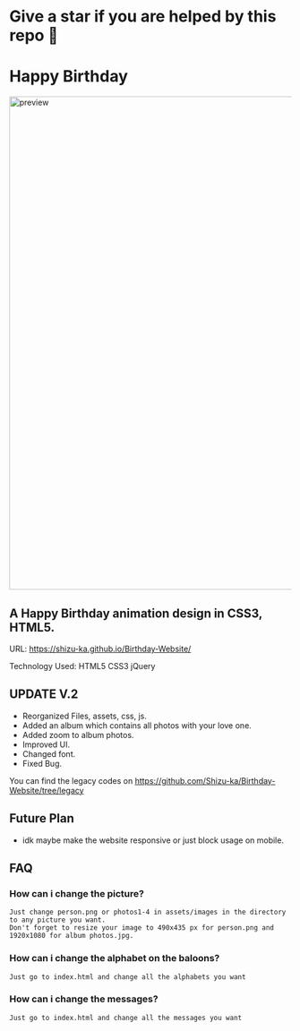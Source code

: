 # Give a star if you are helped by this repo 🙏
# Happy Birthday

<img width="1920" height="881" alt="preview" src="https://github.com/user-attachments/assets/264fa78c-3edb-48ca-9f4a-2816e92e3d72" />


## A Happy Birthday animation design in CSS3, HTML5.

URL: https://shizu-ka.github.io/Birthday-Website/

Technology Used: HTML5 CSS3 jQuery

## UPDATE V.2
- Reorganized Files, assets, css, js.
- Added an album which contains all photos with your love one.
- Added zoom to album photos.
- Improved UI.
- Changed font.
- Fixed Bug.

You can find the legacy codes on https://github.com/Shizu-ka/Birthday-Website/tree/legacy

## Future Plan
- idk maybe make the website responsive or just block usage on mobile.

## FAQ
### How can i change the picture?
```
Just change person.png or photos1-4 in assets/images in the directory to any picture you want. 
Don't forget to resize your image to 490x435 px for person.png and 1920x1080 for album photos.jpg.
```
### How can i change the alphabet on the baloons?
```
Just go to index.html and change all the alphabets you want 
```
### How can i change the messages?
```
Just go to index.html and change all the messages you want 
```
